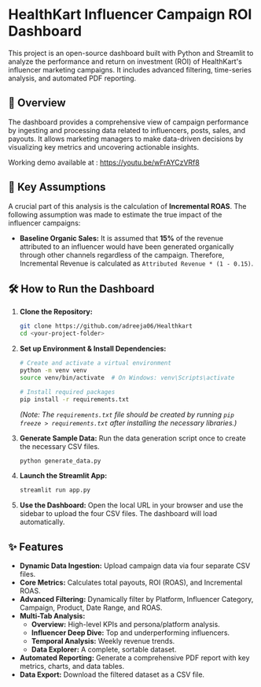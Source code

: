 # HealthKart Influencer Campaign ROI Dashboard

This project is an open-source dashboard built with Python and Streamlit to analyze the performance and return on investment (ROI) of HealthKart's influencer marketing campaigns. It includes advanced filtering, time-series analysis, and automated PDF reporting.

## 🚀 Overview

The dashboard provides a comprehensive view of campaign performance by ingesting and processing data related to influencers, posts, sales, and payouts. It allows marketing managers to make data-driven decisions by visualizing key metrics and uncovering actionable insights.

Working demo available at : https://youtu.be/wFrAYCzVRf8


## 📝 Key Assumptions

A crucial part of this analysis is the calculation of **Incremental ROAS**. The following assumption was made to estimate the true impact of the influencer campaigns:

-   **Baseline Organic Sales:** It is assumed that **15%** of the revenue attributed to an influencer would have been generated organically through other channels regardless of the campaign. Therefore, Incremental Revenue is calculated as `Attributed Revenue * (1 - 0.15)`.

## 🛠️ How to Run the Dashboard

1.  **Clone the Repository:**
    ```bash
    git clone https://github.com/adreeja06/Healthkart
    cd <your-project-folder>
    ```

2.  **Set up Environment & Install Dependencies:**
    ```bash
    # Create and activate a virtual environment
    python -m venv venv
    source venv/bin/activate  # On Windows: venv\Scripts\activate

    # Install required packages
    pip install -r requirements.txt
    ```
    *(Note: The `requirements.txt` file should be created by running `pip freeze > requirements.txt` after installing the necessary libraries.)*

3.  **Generate Sample Data:**
    Run the data generation script once to create the necessary CSV files.
    ```bash
    python generate_data.py
    ```

4.  **Launch the Streamlit App:**
    ```bash
    streamlit run app.py
    ```

5.  **Use the Dashboard:**
    Open the local URL in your browser and use the sidebar to upload the four CSV files. The dashboard will load automatically.

## ✨ Features

-   **Dynamic Data Ingestion:** Upload campaign data via four separate CSV files.
-   **Core Metrics:** Calculates total payouts, ROI (ROAS), and Incremental ROAS.
-   **Advanced Filtering:** Dynamically filter by Platform, Influencer Category, Campaign, Product, Date Range, and ROAS.
-   **Multi-Tab Analysis:**
    -   **Overview:** High-level KPIs and persona/platform analysis.
    -   **Influencer Deep Dive:** Top and underperforming influencers.
    -   **Temporal Analysis:** Weekly revenue trends.
    -   **Data Explorer:** A complete, sortable dataset.
-   **Automated Reporting:** Generate a comprehensive PDF report with key metrics, charts, and data tables.
-   **Data Export:** Download the filtered dataset as a CSV file.

